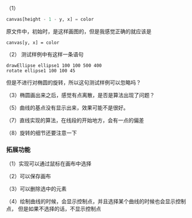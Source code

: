 （1）

```python
canvas[height - 1 - y, x] = color
```

原文件中，初始时，是这样画图的，但是我感觉正确的就应该是

```
canvas[y, x] = color
```

（2）
测试样例中有这样一条语句
```
drawEllipse ellipse1 100 100 500 400
rotate ellipse1 100 100 45
```
但是不进行对椭圆的旋转，所以这句测试样例可以忽略吗？

（3）椭圆画出来之后，感觉有点离散，是否是算法出现了问题？

（5）曲线的基点没有显示出来，效果可能不是很好。

（7）直线实现的算法，在线段的开始地方，会有一点的偏差

（8）旋转的细节还要注意一下


### 拓展功能
（1）实现可以通过鼠标在画布中选择

（2）可以保存画布

（3）可以删除选中的元素

（4）绘制曲线的时候，会显示控制点，并且选择某个曲线的时候也会显示控制点，
但是如果不选择的话，不显示控制点